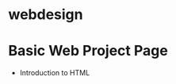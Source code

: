 # webdesign
<!DOCTYPE html>
<html lang="en">
<head>
    <meta charset="UTF-8">
    <meta name="viewport" content="width=device-width, initial-scale=1.0">
    <title>Basic Web Project Page
    </title>
</head>

<body>
    <h1>Basic Web Project Page</h1>
    <ul>
        <li>Introduction to HTML</li>
    </ul>
</body>

</html>
